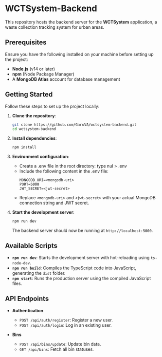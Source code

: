 # WCTSystem-Backend

This repository hosts the backend server for the **WCTSystem** application, a waste collection tracking system for urban areas.

## Prerequisites

Ensure you have the following installed on your machine before setting up the project:

- **Node.js** (v14 or later)
- **npm** (Node Package Manager)
- A **MongoDB Atlas** account for database management

## Getting Started

Follow these steps to set up the project locally:

1. **Clone the repository**:
   ```bash
   git clone https://github.com/GaruVA/wctsystem-backend.git
   cd wctsystem-backend
   ```

2. **Install dependencies**:
   ```bash
   npm install
   ```

3. **Environment configuration**:
   - Create a .env file in the root directory: type nul > .env
   - Include the following content in the .env file:
      ```env
      MONGODB_URI=<mongodb-uri>
      PORT=5000
      JWT_SECRET=<jwt-secret>
      ```
   - Replace `<mongodb-uri>` and `<jwt-secret>` with your actual MongoDB connection string and JWT secret.

4. **Start the development server**:
   ```bash
   npm run dev
   ```

   The backend server should now be running at `http://localhost:5000`.

## Available Scripts

- **`npm run dev`**: Starts the development server with hot-reloading using `ts-node-dev`.
- **`npm run build`**: Compiles the TypeScript code into JavaScript, generating the `dist` folder.
- **`npm start`**: Runs the production server using the compiled JavaScript files.

## API Endpoints

- **Authentication**
  - `POST /api/auth/register`: Register a new user.
  - `POST /api/auth/login`: Log in an existing user.

- **Bins**
  - `POST /api/bins/update`: Update bin data.
  - `GET /api/bins`: Fetch all bin statuses.
